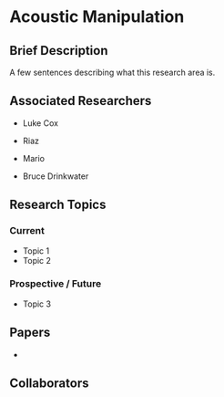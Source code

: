 # Acoustic Manipulation

## Brief Description
A few sentences describing what this research area is.

## Associated Researchers
- Luke Cox

- Riaz

- Mario

- Bruce Drinkwater

## Research Topics
### Current
 - Topic 1
 - Topic 2

### Prospective / Future
 - Topic 3

## Papers
 - 

## Collaborators
